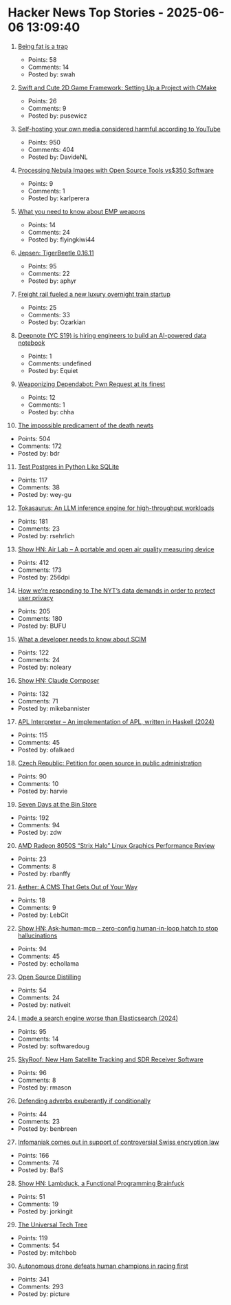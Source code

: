 # Hacker News Top Stories - 2025-06-06 13:09:40

1. [Being fat is a trap](https://federicopereiro.com/fat-trap/)
   - Points: 58
   - Comments: 14
   - Posted by: swah

2. [Swift and Cute 2D Game Framework: Setting Up a Project with CMake](https://layer22.com/swift-and-cute-framework-setting-up-a-project-with-cmake)
   - Points: 26
   - Comments: 9
   - Posted by: pusewicz

3. [Self-hosting your own media considered harmful according to YouTube](https://www.jeffgeerling.com/blog/2025/self-hosting-your-own-media-considered-harmful)
   - Points: 950
   - Comments: 404
   - Posted by: DavideNL

4. [Processing Nebula Images with Open Source Tools vs$350 Software](https://astroimagery.com/techniques/post-processing/how-to-edit-astrophotography-with-ease/)
   - Points: 9
   - Comments: 1
   - Posted by: karlperera

5. [What you need to know about EMP weapons](https://www.aardvark.co.nz/daily/2025/0606.shtml)
   - Points: 14
   - Comments: 24
   - Posted by: flyingkiwi44

6. [Jepsen: TigerBeetle 0.16.11](https://jepsen.io/analyses/tigerbeetle-0.16.11)
   - Points: 95
   - Comments: 22
   - Posted by: aphyr

7. [Freight rail fueled a new luxury overnight train startup](https://www.freightwaves.com/news/how-freight-rail-fueled-a-new-luxury-overnight-train-startup)
   - Points: 25
   - Comments: 33
   - Posted by: Ozarkian

8. [Deepnote (YC S19) is hiring engineers to build an AI-powered data notebook](https://deepnote.com/join-us)
   - Points: 1
   - Comments: undefined
   - Posted by: Equiet

9. [Weaponizing Dependabot: Pwn Request at its finest](https://boostsecurity.io/blog/weaponizing-dependabot-pwn-request-at-its-finest)
   - Points: 12
   - Comments: 1
   - Posted by: chha

10. [The impossible predicament of the death newts](https://crookedtimber.org/2025/06/05/occasional-paper-the-impossible-predicament-of-the-death-newts/)
   - Points: 504
   - Comments: 172
   - Posted by: bdr

11. [Test Postgres in Python Like SQLite](https://github.com/wey-gu/py-pglite)
   - Points: 117
   - Comments: 38
   - Posted by: wey-gu

12. [Tokasaurus: An LLM inference engine for high-throughput workloads](https://scalingintelligence.stanford.edu/blogs/tokasaurus/)
   - Points: 181
   - Comments: 23
   - Posted by: rsehrlich

13. [Show HN: Air Lab – A portable and open air quality measuring device](https://networkedartifacts.com/airlab/simulator)
   - Points: 412
   - Comments: 173
   - Posted by: 256dpi

14. [How we’re responding to The NYT’s data demands in order to protect user privacy](https://openai.com/index/response-to-nyt-data-demands/)
   - Points: 205
   - Comments: 180
   - Posted by: BUFU

15. [What a developer needs to know about SCIM](https://tesseral.com/blog/what-a-developer-needs-to-know-about-scim)
   - Points: 122
   - Comments: 24
   - Posted by: noleary

16. [Show HN: Claude Composer](https://github.com/possibilities/claude-composer)
   - Points: 132
   - Comments: 71
   - Posted by: mikebannister

17. [APL Interpreter – An implementation of APL, written in Haskell (2024)](https://scharenbroch.dev/projects/apl-interpreter/)
   - Points: 115
   - Comments: 45
   - Posted by: ofalkaed

18. [Czech Republic: Petition for open source in public administration](https://portal.gov.cz/e-petice/1205-petice-za-povinne-zverejneni-zdrojovych-kodu-softwaru-pouzitych-ve-verejne-sprave)
   - Points: 90
   - Comments: 10
   - Posted by: harvie

19. [Seven Days at the Bin Store](https://defector.com/seven-days-at-the-bin-store)
   - Points: 192
   - Comments: 94
   - Posted by: zdw

20. [AMD Radeon 8050S “Strix Halo” Linux Graphics Performance Review](https://www.phoronix.com/review/amd-radeon-8050s-graphics)
   - Points: 23
   - Comments: 8
   - Posted by: rbanffy

21. [Aether: A CMS That Gets Out of Your Way](https://lebcit.github.io/post/meet-aether-a-cms-that-actually-gets-out-of-your-way/)
   - Points: 18
   - Comments: 9
   - Posted by: LebCit

22. [Show HN: Ask-human-mcp – zero-config human-in-loop hatch to stop hallucinations](https://masonyarbrough.com/blog/ask-human)
   - Points: 94
   - Comments: 45
   - Posted by: echollama

23. [Open Source Distilling](https://opensourcedistilling.com/)
   - Points: 54
   - Comments: 24
   - Posted by: nativeit

24. [I made a search engine worse than Elasticsearch (2024)](https://softwaredoug.com/blog/2024/08/06/i-made-search-worse-elasticsearch)
   - Points: 95
   - Comments: 14
   - Posted by: softwaredoug

25. [SkyRoof: New Ham Satellite Tracking and SDR Receiver Software](https://www.rtl-sdr.com/skyroof-new-ham-satellite-tracking-and-sdr-receiver-software/)
   - Points: 96
   - Comments: 8
   - Posted by: rmason

26. [Defending adverbs exuberantly if conditionally](https://countercraft.substack.com/p/defending-adverbs-exuberantly-if)
   - Points: 44
   - Comments: 23
   - Posted by: benbreen

27. [Infomaniak comes out in support of controversial Swiss encryption law](https://www.tomsguide.com/computing/vpns/infomaniak-breaks-rank-and-comes-out-in-support-of-controversial-swiss-encryption-law)
   - Points: 166
   - Comments: 74
   - Posted by: BafS

28. [Show HN: Lambduck, a Functional Programming Brainfuck](https://imjakingit.github.io/lambduck/)
   - Points: 51
   - Comments: 19
   - Posted by: jorkingit

29. [The Universal Tech Tree](https://asteriskmag.com/issues/10/the-universal-tech-tree)
   - Points: 119
   - Comments: 54
   - Posted by: mitchbob

30. [Autonomous drone defeats human champions in racing first](https://www.tudelft.nl/en/2025/lr/autonomous-drone-from-tu-delft-defeats-human-champions-in-historic-racing-first)
   - Points: 341
   - Comments: 293
   - Posted by: picture

